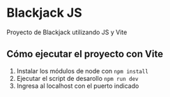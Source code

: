 # Blackjack JS

Proyecto de Blackjack utilizando JS y Vite

## Cómo ejecutar el proyecto con Vite

1. Instalar los módulos de node con ```npm install```
2. Ejecutar el script de desarollo ```npm run dev```
3. Ingresa al localhost con el puerto indicado
